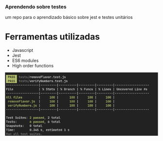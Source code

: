 ### Aprendendo sobre testes

um repo para o aprendizado básico sobre jest e testes unitários

# Ferramentas utilizadas

- Javascript
- Jest
- ES6 modules
- High order functions 

![Alt text](image.png)